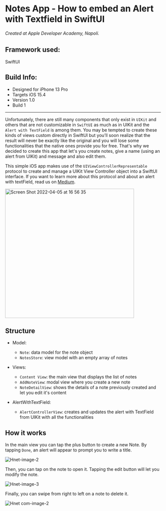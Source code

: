 # Notes App - How to embed an Alert with Textfield in SwiftUI 

###### Created at Apple Developer Academy, Napoli. 

## Framework used: 
SwiftUI

## Build Info: 
- Designed for iPhone 13 Pro 
- Targets iOS 15.4
- Version 1.0
- Build 1

*** 

Unfortunately, there are still many components that only exist in `UIKit` and others that are not customizable in `SwiftUI` as much as in UIKit and the `Alert with TextField` is among them. You may be tempted to create these kinds of views custom directly in SwiftUI but you’ll soon realize that the result will never be exactly like the original and you will lose some functionalities that the native ones provide you for free. That's why we decided to create this app that let's you create notes, give a name (using an alert from UIKit) and message and also edit them. 


This simple iOS app makes use of the `UIViewControllerRepresentable` protocol to create and manage a UIKit View Controller object into a SwiftUI interface. If you want to learn more about this protocol and about an alert with textField, read us on [Medium](https://medium.com/codex/how-to-embed-a-uikit-alert-with-text-field-in-swiftui-8547afaa1fc). 


<img width="417" alt="Screen Shot 2022-04-05 at 16 56 35" src="https://user-images.githubusercontent.com/62070103/161783155-32b50b2b-ac8f-4d69-82a2-b7d2c182830f.png">



## Structure 
- Model: 
  * `Note`: data model for the note object
  * `NotesStore`: view model with an empty array of notes 

- Views: 

  * `Content View`: the main view that displays the list of notes
  * `AddNoteView`: modal view where you create a new note
  * `NoteDetailView`: shows the details of a note previously created and let you edit it's content

- AlertWithTextField: 
  * `AlertControllerView`: creates and updates the alert with TextField from UIKit with all the functionalities


## How it works 

In the main view you can tap the plus button to create a new Note. By tapping `Done`, an alert will appear to prompt you to write a title.


![Hnet-image-2](https://user-images.githubusercontent.com/62070103/161790219-755a7af3-ca53-4b10-9c2d-07ba0e0fb334.gif)



Then, you can tap on the note to open it. Tapping the edit button will let you modify the note.

![Hnet-image-3](https://user-images.githubusercontent.com/62070103/161790758-daa2453c-047f-48ca-b881-2376bc67fa86.gif)


Finally, you can swipe from right to left on a note to delete it.


![Hnet com-image-2](https://user-images.githubusercontent.com/62070103/161792853-5a2adcbd-5fed-420c-a7aa-e5fcc1ea19b8.gif)








